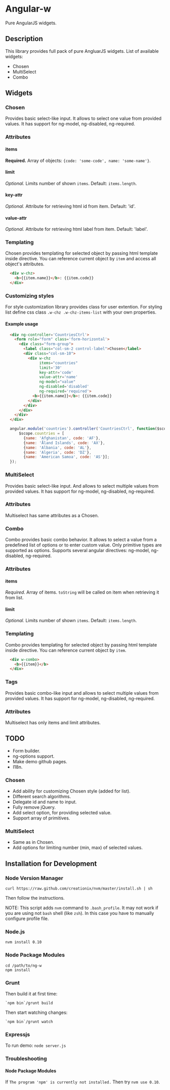 Angular-w
====

Pure AngularJS widgets.

Description
----------

This library provides full pack of pure AngluarJS widgets.
List of available widgets:
  * Chosen
  * MultiSelect
  * Combo

Widgets
-------

### Chosen
Provides basic select-like input. It allows to select
one value from provided values. It has support for ng-model,
ng-disabled, ng-required.

### Attributes
#### items
**Required.**
Array of objects: `{code: 'some-code', name: 'some-name'}`.

#### limit
*Optional.*
Limits number of shown `items`. Default: `items.length`.

#### key-attr
*Optional.*
Attribute for retrieving html id from item. Default: 'id'.

#### value-attr
*Optional.*
Attribute for retrieving html label from item. Default: 'label'.

### Templating
Chosen provides templating for selected object by passing html
template inside directive.  You can reference current object by
`item` and access all object's attributes.
```html
  <div w-chz>
    <b>{{item.name}}</b>: {{item.code}}
  </div>
```

### Customizing styles
For style customization library provides class
for user extention. For styling list define css
class `.w-chz .w-chz-items-list` with your own properties.

#### Example usage
```html
  <div ng-controller='CountriesCtrl'>
    <form role="form" class='form-horizontal'> 
      <div class="form-group">
        <label class="col-sm-2 control-label">Chosen</label>
        <div class="col-sm-10">
          <div w-chz
               items="countries"
               limit='30'
               key-attr='code'
               value-attr='name'
               ng-model="value"
               ng-disabled='disabled'
               ng-required='required'>
            <b>{{item.name}}</b>: {{item.code}}
          </div>
        </div>
      </div>
    </div>
  </div>
```

```javascript
  angular.module('countries').controller('CountriesCtrl', function($scope) {
      $scope.countries = [
        {name: 'Afghanistan', code: 'AF'},
        {name: 'Åland Islands', code: 'AX'},
        {name: 'Albania', code: 'AL'},
        {name: 'Algeria', code: 'DZ'},
        {name: 'American Samoa', code: 'AS'}];
  });
```
### MultiSelect
Provides basic select-like input. And allows to select
multiple values from provided values. It has support for ng-model,
ng-disabled, ng-required.

### Attributes
Multiselect has same attributes as a Chosen.

### Combo
Combo provides basic combo behavior. It allows to select a value from a predefined list of options or to enter custom value.
Only primitive types are supported as options. Supports several angular directives: ng-model, ng-disabled, ng-required.

### Attributes
#### items
*Required*.
Array of items. `toString` will be called on item when retrieving it
from list.

#### limit
*Optional.*
Limits number of shown `items`. Default: `items.length`.

### Templating
Combo provides templating for selected object by passing html
template inside directive.  You can reference current object by
`item`.
```html
  <div w-combo>
    <b>{{item}}</b>
  </div>
```

### Tags
Provides basic combo-like input and allows to select
multiple values from provided values. It has support for ng-model,
ng-disabled, ng-required.

### Attributes
Multiselect has only items and limit attributes.

TODO
----
  * Form builder.
  * ng-options support.
  * Make demo github pages.
  * I18n.

### Chosen
 * Add ability for customizing Chosen style (added for list).
 * Different search algorithms.
 * Delegate id and name to input.
 * Fully remove jQuery.
 * Add select option, for providing selected value.
 * Support array of primitives.

### MultiSelect
 * Same as in Chosen.
 * Add options for limiting number (min, max)  of selected values.

Installation for Development
-----------

### Node Version Manager

    curl https://raw.github.com/creationix/nvm/master/install.sh | sh

Then follow the instructions.

NOTE: This script adds `nvm` command to `.bash_profile`. It may not work if you are using not `bash` shell
(like `zsh`). In this case you have to manually configure profile file.

### Node.js

    nvm install 0.10

### Node Package Modules

    cd /path/to/ng-w
    npm install

### Grunt

Then build it at first time:

    `npm bin`/grunt build

Then start watching changes:

    `npm bin`/grunt watch

### Expressjs
To run demo:
     `node server.js`

### Troubleshooting

#### Node Package Modules

If `The program 'npm' is currently not installed.`
Then try `nvm use 0.10`.
